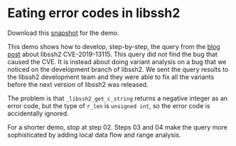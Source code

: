 # Eating error codes in libssh2

Download this [snapshot](https://github.com/github/securitylab/releases/download/libssh2-codeql-database/libssh2_libssh2_C_C++_38bf7ce.zip) for the demo.

This demo shows how to develop, step-by-step, the query from the [blog post](https://blog.semmle.com/libssh2-integer-overflow/) about libssh2 CVE-2019-13115. This query did not find the bug that caused the CVE. It is instead about doing variant analysis on a bug that we noticed on the development branch of libssh2. We sent the query results to the libssh2 development team and they were able to fix all the variants before the next version of libssh2 was released.

The problem is that `_libssh2_get_c_string` returns a negative integer as an error code, but the type of `r_len` is `unsigned int`, so the error code is accidentally ignored.

For a shorter demo, stop at step 02. Steps 03 and 04 make the query more sophisticated by adding local data flow and range analysis.
